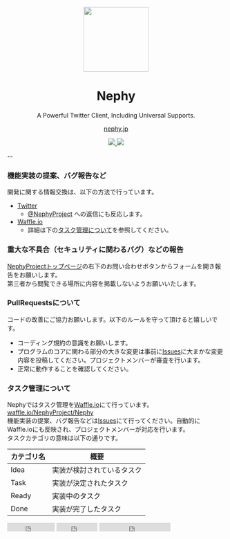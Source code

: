   
<p align="center"><img src="https://nephy.jp/assets/img/logo.png" width="150px"></p>  
<h1 align="center">Nephy</h1>  
<p align="center">A Powerful Twitter Client, Including Universal Supports.</p> 
<p align="center"><a href="http://nephy.jp/projects/nephy">nephy.jp</a></p> 
<p align="center">
<a align="center" href="https://github.com/NephyProject/Nephy">
  <img src="https://img.shields.io/badge/Version-Deveroping-yellow.svg">
</a>
<a align="center" href="https://github.com/NephyProject/Nephy/wiki/ライセンス">
  <img src="https://img.shields.io/badge/License-MIT-blue.svg">
</a>
</p>

--

### 機能実装の提案、バグ報告など

開発に関する情報交換は、以下の方法で行っています。  

* [Twitter](https://twitter.com)  
  * [@NephyProject](https://twitter.com/NephyProject) への返信にも反応します。  
* [Waffle.io](https://waffle.io)  
  * 詳細は下の[タスク管理について](#タスク管理について)を参照してください。  

### 重大な不具合（セキュリティに関わるバグ）などの報告

[NephyProjectトップページ](https://nephy.jp)の右下のお問い合わせボタンからフォームを開き報告をお願いします。  
第三者から閲覧できる場所に内容を掲載しないようお願いいたします。

### PullRequestsについて

コードの改善にご協力お願いします。以下のルールを守って頂けると嬉しいです。  

* コーディング規約の意識をお願いします。  
* プログラムのコアに関わる部分の大きな変更は事前に[Issues](https://github.com/NephyProject/Nephy/issues)に大まかな変更内容を投稿してください。プロジェクトメンバーが審査を行います。  
* 正常に動作することを確認してください。  

### タスク管理について
Nephyではタスク管理を[Waffle.io](https://waffle.io)にて行っています。   
[waffle.io/NephyProject/Nephy](https://waffle.io/NephyProject/Nephy)  
機能実装の提案、バグ報告などは[Issues](https://github.com/NephyProject/Nephy/issues)にて行ってください。自動的にWaffle.ioにも反映され、プロジェクトメンバーが対応を行います。  
タスクカテゴリの意味は以下の通りです。  

| カテゴリ名 | 概要 |  
| ------- | ----------- |  
| Idea | 実装が検討されているタスク |  
| Task | 実装が決定されたタスク |  
| Ready | 実装中のタスク |  
| Done  | 実装が完了したタスク |  

<iframe src="https://ghbtns.com/github-btn.html?user=NephyProject&repo=Nephy&type=watch&count=true" allowtransparency="true" frameborder="0" scrolling="0" width="110" height="20"></iframe>

<iframe src="https://ghbtns.com/github-btn.html?user=NephyProject&repo=Nephy&type=fork&count=true" allowtransparency="true" frameborder="0" scrolling="0" width="95" height="20"></iframe>

<iframe src="https://ghbtns.com/github-btn.html?NephyProject&type=follow&count=true"
  allowtransparency="true" frameborder="0" scrolling="0" width="165" height="20"></iframe>
